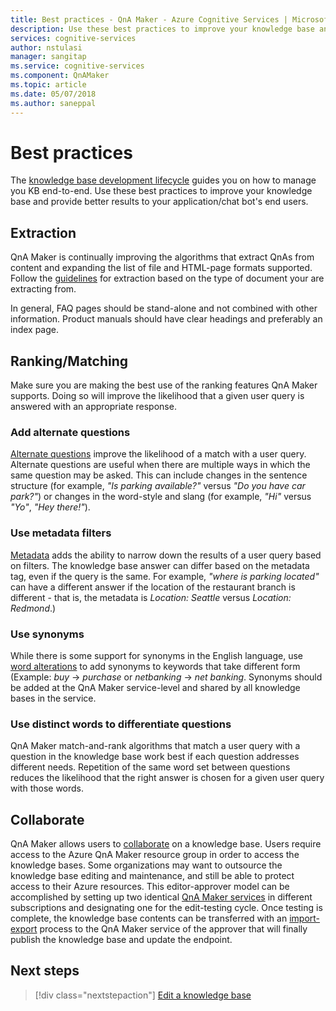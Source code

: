 ```yaml
---
title: Best practices - QnA Maker - Azure Cognitive Services | Microsoft Docs
description: Use these best practices to improve your knowledge base and provide better results to your application/chat bot's end users.
services: cognitive-services
author: nstulasi
manager: sangitap
ms.service: cognitive-services
ms.component: QnAMaker
ms.topic: article
ms.date: 05/07/2018
ms.author: saneppal
---
```


# Best practices
The [knowledge base development lifecycle](../Concepts/development-lifecycle-knowledge-base.md) guides you on how to manage you KB end-to-end. Use these best practices to improve your knowledge base and provide better results to your application/chat bot's end users.

## Extraction
QnA Maker is continually improving the algorithms that extract QnAs from content and expanding the list of file and HTML-page formats supported. Follow the [guidelines](../Concepts/data-sources-supported.md) for extraction based on the type of document your are extracting from. 

In general, FAQ pages should be stand-alone and not combined with other information. Product manuals should have clear headings and preferably an index page. 

## Ranking/Matching
Make sure you are making the best use of the ranking features QnA Maker supports. Doing so will improve the likelihood that a given user query is answered with an appropriate response.

### Add alternate questions
[Alternate questions](../How-To/edit-knowledge-base.md) improve the likelihood of a match with a user query. Alternate questions are useful when there are multiple ways in which the same question may be asked. This can include changes in the sentence structure (for example, *"Is parking available?"* versus *"Do you have car park?"*) or changes in the word-style and slang (for example, *"Hi"* versus *"Yo"*, *"Hey there!"*).

### Use metadata filters
[Metadata](../How-To/edit-knowledge-base.md) adds the ability to narrow down the results of a user query based on filters. The knowledge base answer can differ based on the metadata tag, even if the query is the same. For example, *"where is parking located"* can have a different answer if the location of the restaurant branch is different - that is, the metadata is *Location: Seattle* versus *Location: Redmond*.)

### Use synonyms
While there is some support for synonyms in the English language, use [word alterations](https://westus.dev.cognitive.microsoft.com/docs/services/5a93fcf85b4ccd136866eb37/operations/5ac266295b4ccd1554da75fd) to add synonyms to keywords that take different form (Example: *buy* -> *purchase* or *netbanking* -> *net banking*. Synonyms should be added at the QnA Maker service-level and shared by all knowledge bases in the service.

### Use distinct words to differentiate questions
QnA Maker match-and-rank algorithms that match a user query with a question in the knowledge base work best if each question addresses different needs. Repetition of the same word set between questions reduces the likelihood that the right answer is chosen for a given user query with those words.

## Collaborate
QnA Maker allows users to [collaborate](../How-to/collaborate-knowledge-base.md) on a knowledge base. Users require access to the Azure QnA Maker resource group in order to access the knowledge bases. Some organizations may want to outsource the knowledge base editing and maintenance, and still be able to protect access to their Azure resources. This editor-approver model can be accomplished by setting up two identical [QnA Maker services](../How-to/set-up-qnamaker-service-azure.md) in different subscriptions and designating one for the edit-testing cycle. Once testing is complete, the knowledge base contents can be transferred with an [import-export](../Tutorials/migrate-knowledge-base.md) process to the QnA Maker service of the approver that will finally publish the knowledge base and update the endpoint.

## Next steps

> [!div class="nextstepaction"]
> [Edit a knowledge base](../How-to/edit-knowledge-base.md)

